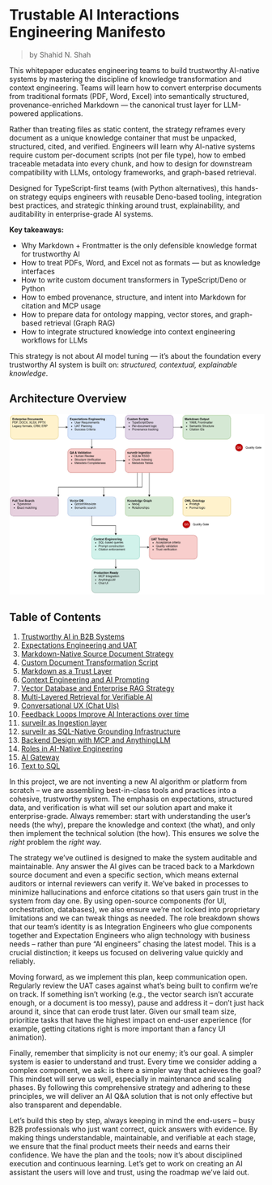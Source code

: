 # Trustable AI Interactions Engineering Manifesto

> by Shahid N. Shah

This whitepaper educates engineering teams to build trustworthy AI-native systems by mastering the discipline of knowledge transformation and context engineering. Teams will learn how to convert enterprise documents from traditional formats (PDF, Word, Excel) into semantically structured, provenance-enriched Markdown — the canonical trust layer for LLM-powered applications.

Rather than treating files as static content, the strategy reframes every document as a unique knowledge container that must be unpacked, structured, cited, and verified. Engineers will learn why AI-native systems require custom per-document scripts (not per file type), how to embed traceable metadata into every chunk, and how to design for downstream compatibility with LLMs, ontology frameworks, and graph-based retrieval.

Designed for TypeScript-first teams (with Python alternatives), this hands-on strategy equips engineers with reusable Deno-based tooling, integration best practices, and strategic thinking around trust, explainability, and auditability in enterprise-grade AI systems.

**Key takeaways:**

* Why Markdown + Frontmatter is the only defensible knowledge format for trustworthy AI
* How to treat PDFs, Word, and Excel not as formats — but as knowledge interfaces
* How to write custom document transformers in TypeScript/Deno or Python
* How to embed provenance, structure, and intent into Markdown for citation and MCP usage
* How to prepare data for ontology mapping, vector stores, and graph-based retrieval (Graph RAG)
* How to integrate structured knowledge into context engineering workflows for LLMs

This strategy is not about AI model tuning — it’s about the foundation every trustworthy AI system is built on: _structured, contextual, explainable knowledge_.

## Architecture Overview

<img src="./architecture-overview.drawio.svg" alt="Trustable AI Interactions Engineering Architecture">

## Table of Contents

1. [Trustworthy AI in B2B Systems](trustworthy-ai-in-b2b-systems.md)
2. [Expectations Engineering and UAT](expectations-engineering-uat.md)
3. [Markdown-Native Source Document Strategy](markdown-native-source-doc-strategy.md)
4. [Custom Document Transformation Script](custom-document-transformation-script.md)
5. [Markdown as a Trust Layer](markdown-as-trust-layer.md)
6. [Context Engineering and AI Prompting](context-engineering-ai-prompting.md)
7. [Vector Database and Enterprise RAG Strategy](vector-db-enterprise-rag-strategy.md)
8. [Multi-Layered Retrieval for Verifiable AI](multi-layered-retrieval-verifiable-ai.md)
9. [Conversational UX (Chat UIs)](conversational-ux.md)
10. [Feedback Loops Improve AI Interactions over time](feedback-loops.md)
11. [surveilr as Ingestion layer](surveilr-as-ingestion-layer.md)
12. [surveilr as SQL-Native Grounding Infrastructure](surveilr-sql-native-grounding.md)
13. [Backend Design with MCP and AnythingLLM](backend-design-with-mcp-and-anythingllm.md)
14. [Roles in AI-Native Engineering](roles-ai-native-engineering.md)
15. [AI Gateway](ai-gateway.md)
16. [Text to SQL](text-to-sql.md)

In this project, we are not inventing a new AI algorithm or platform from scratch – we are assembling best-in-class tools and practices into a cohesive, trustworthy system. The emphasis on expectations, structured data, and verification is what will set our solution apart and make it enterprise-grade. Always remember: start with understanding the user’s needs (the why), prepare the knowledge and context (the what), and only then implement the technical solution (the how). This ensures we solve the *right* problem the *right* way.

The strategy we’ve outlined is designed to make the system auditable and maintainable. Any answer the AI gives can be traced back to a Markdown source document and even a specific section, which means external auditors or internal reviewers can verify it. We’ve baked in processes to minimize hallucinations and enforce citations so that users gain trust in the system from day one. By using open-source components (for UI, orchestration, databases), we also ensure we’re not locked into proprietary limitations and we can tweak things as needed. The role breakdown shows that our team’s identity is as Integration Engineers who glue components together and Expectation Engineers who align technology with business needs – rather than pure “AI engineers” chasing the latest model. This is a crucial distinction; it keeps us focused on delivering value quickly and reliably.

Moving forward, as we implement this plan, keep communication open. Regularly review the UAT cases against what’s being built to confirm we’re on track. If something isn’t working (e.g., the vector search isn’t accurate enough, or a document is too messy), pause and address it – don’t just hack around it, since that can erode trust later. Given our small team size, prioritize tasks that have the highest impact on end-user experience (for example, getting citations right is more important than a fancy UI animation).

Finally, remember that simplicity is not our enemy; it’s our goal. A simpler system is easier to understand and trust. Every time we consider adding a complex component, we ask: is there a simpler way that achieves the goal? This mindset will serve us well, especially in maintenance and scaling phases. By following this comprehensive strategy and adhering to these principles, we will deliver an AI Q\&A solution that is not only effective but also transparent and dependable.

Let’s build this step by step, always keeping in mind the end-users – busy B2B professionals who just want correct, quick answers with evidence. By making things understandable, maintainable, and verifiable at each stage, we ensure that the final product meets their needs and earns their confidence. We have the plan and the tools; now it’s about disciplined execution and continuous learning. Let’s get to work on creating an AI assistant the users will love and trust, using the roadmap we’ve laid out.

